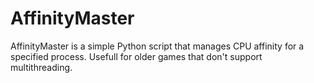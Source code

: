 # AffinityMaster
AffinityMaster is a simple Python script that manages CPU affinity for a specified process. Usefull for older games that don't support multithreading.
